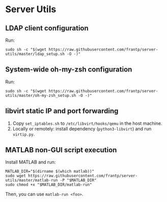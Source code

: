 # Server Utils

## LDAP client configuration

Run:
```
sudo sh -c "$(wget https://raw.githubusercontent.com/frantp/server-utils/master/ldap_setup.sh -O -)"
```

## System-wide oh-my-zsh configuration

Run:
```
sudo sh -c "$(wget https://raw.githubusercontent.com/frantp/server-utils/master/oh-my-zsh_setup.sh -O -)"
```

## libvirt static IP and port forwarding

1. Copy `set_iptables.sh` to `/etc/libvirt/hooks/qemu` in the host machine.
2. Locally or remotely: install dependency (```python3-libvirt```) and run `virtip.py`.

## MATLAB non-GUI script execution

Install MATLAB and run:
```
MATLAB_DIR="$(dirname $(which matlab))"
sudo wget https://raw.githubusercontent.com/frantp/server-utils/master/matlab-run -P "$MATLAB_DIR"
sudo chmod +x "$MATLAB_DIR/matlab-run"
```

Then, you can use `matlab-run <foo>`.

